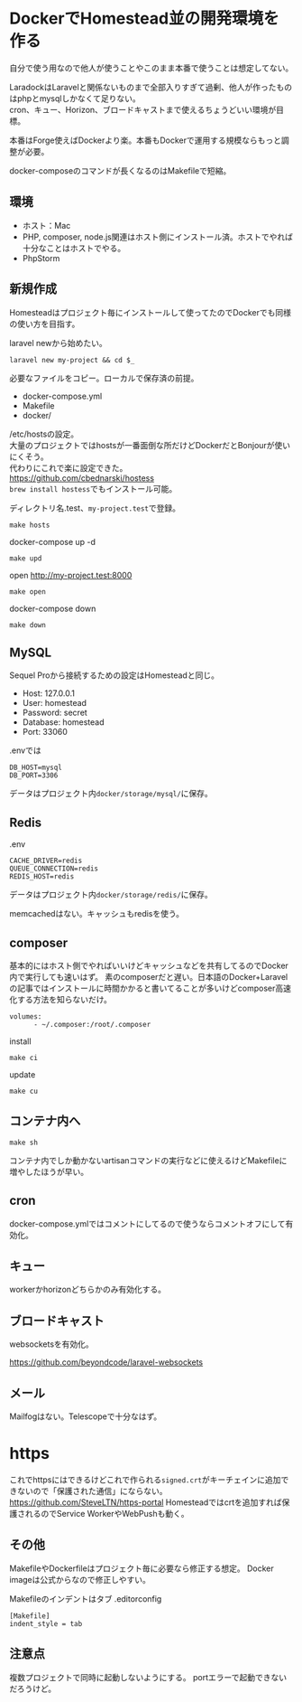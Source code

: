 # DockerでHomestead並の開発環境を作る

自分で使う用なので他人が使うことやこのまま本番で使うことは想定してない。

LaradockはLaravelと関係ないものまで全部入りすぎて過剰、他人が作ったものはphpとmysqlしかなくて足りない。  
cron、キュー、Horizon、ブロードキャストまで使えるちょうどいい環境が目標。

本番はForge使えばDockerより楽。本番もDockerで運用する規模ならもっと調整が必要。

docker-composeのコマンドが長くなるのはMakefileで短縮。

## 環境
- ホスト：Mac
- PHP, composer, node.js関連はホスト側にインストール済。ホストでやれば十分なことはホストでやる。
- PhpStorm

## 新規作成
Homesteadはプロジェクト毎にインストールして使ってたのでDockerでも同様の使い方を目指す。

laravel newから始めたい。
```
laravel new my-project && cd $_
```

必要なファイルをコピー。ローカルで保存済の前提。

- docker-compose.yml
- Makefile
- docker/

/etc/hostsの設定。  
大量のプロジェクトではhostsが一番面倒な所だけどDockerだとBonjourが使いにくそう。  
代わりにこれで楽に設定できた。  
https://github.com/cbednarski/hostess  
`brew install hostess`でもインストール可能。

ディレクトリ名.test、`my-project.test`で登録。
```
make hosts
```

docker-compose up -d
```
make upd
```

open http://my-project.test:8000

```
make open
```

docker-compose down
```
make down
```

## MySQL
Sequel Proから接続するための設定はHomesteadと同じ。

- Host: 127.0.0.1
- User: homestead
- Password: secret
- Database: homestead
- Port: 33060

.envでは
```
DB_HOST=mysql
DB_PORT=3306
```

データはプロジェクト内`docker/storage/mysql/`に保存。

## Redis
.env
```
CACHE_DRIVER=redis
QUEUE_CONNECTION=redis
REDIS_HOST=redis
```

データはプロジェクト内`docker/storage/redis/`に保存。

memcachedはない。キャッシュもredisを使う。

## composer
基本的にはホスト側でやればいいけどキャッシュなどを共有してるのでDocker内で実行しても速いはず。
素のcomposerだと遅い。日本語のDocker+Laravelの記事ではインストールに時間かかると書いてることが多いけどcomposer高速化する方法を知らないだけ。

```
volumes:
      - ~/.composer:/root/.composer
```

install
```
make ci
```

update
```
make cu
```

## コンテナ内へ

```
make sh
```

コンテナ内でしか動かないartisanコマンドの実行などに使えるけどMakefileに増やしたほうが早い。

## cron
docker-compose.ymlではコメントにしてるので使うならコメントオフにして有効化。

## キュー
workerかhorizonどちらかのみ有効化する。

## ブロードキャスト
websocketsを有効化。

https://github.com/beyondcode/laravel-websockets

## メール
Mailfogはない。Telescopeで十分なはず。

# https
これでhttpsにはできるけどこれで作られる`signed.crt`がキーチェインに追加できないので「保護された通信」にならない。
https://github.com/SteveLTN/https-portal
Homesteadではcrtを追加すれば保護されるのでService WorkerやWebPushも動く。

## その他
MakefileやDockerfileはプロジェクト毎に必要なら修正する想定。
Docker imageは公式からなので修正しやすい。

Makefileのインデントはタブ
.editorconfig
```
[Makefile]
indent_style = tab
```

## 注意点
複数プロジェクトで同時に起動しないようにする。
portエラーで起動できないだろうけど。
